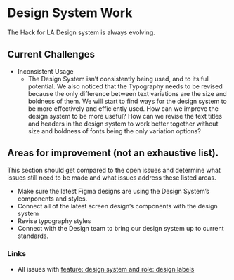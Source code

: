 # Design System Work

The Hack for LA Design system is always evolving.

## Current Challenges
- Inconsistent Usage
  - The Design System isn’t consistently being used, and to its full potential. We also noticed that the Typography needs to be revised because the only difference between text variations are the size and boldness of them.   We will start to find ways for the design system to be more effectively and efficiently used. How can we improve the design system to be more useful? How can we revise the text titles and headers in the design system to work better together without size and boldness of fonts being the only variation options? 

## Areas for improvement (not an exhaustive list).
This section should get compared to the open issues and determine what issues still need to be made and what issues address these listed areas.
- Make sure the latest Figma designs are using the Design System’s components and styles.
- Connect all of the latest screen design’s components with the design system
- Revise typography styles
- Connect with the Design team to bring our design system up to current standards.

### Links
- All issues with [feature: design system and role: design labels](https://github.com/hackforla/website/issues?q=is%3Aopen+is%3Aissue+label%3A%22role%3A+design%22+label%3A%22Feature%3A+Design+system%22)
